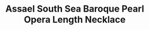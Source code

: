 ---
title: Assael South Sea Baroque Pearl Opera Length Necklace
description: |
  Perfectly imperfect, an opera-length strand of 45 South Sea Cultured Baroque Pearls is the ultimate modern-chic accessory... Wear it with jeans, go formal, layer or make it the focus of your ensemble!
specs: |
  14.0 - 23.5mm South Sea Cultured Baroque Pearls with 18K White Gold and Pave Diamond Clasp, 34".
images:
  - assael-south-sea-baroque-pearl-opera-length-necklace.jpg
category: Classic Assael
order: 7
tags:
  - necklaces
---